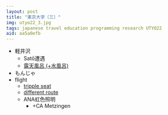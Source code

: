 ```yaml
---
layout: post
title: "東京大学〔三〕"
img: utyo22_3.jpg
tags: japanese travel education programming research UTYO22
aid: aa5a0efb
---
```


* 軽井沢
    * Satō遭遇
    * [露天風呂 (+水風呂)](/assets/img/blog/utyo22_add_40.jpg)
* もんじゃ
* flight
    * [tripple seat](/assets/img/blog/utyo22_add_41.jpg)
    * [different route](/assets/img/blog/utyo22_add_42.jpg)
    * ANA虹色照明
        * +CA Metzingen
